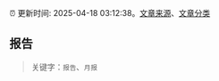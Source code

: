 :alarm_clock: 更新时间: 2025-04-18 03:12:38。[文章来源](/README.md)、[文章分类](/TAGS.md)

## 报告


> 关键字：`报告`、`月报`



